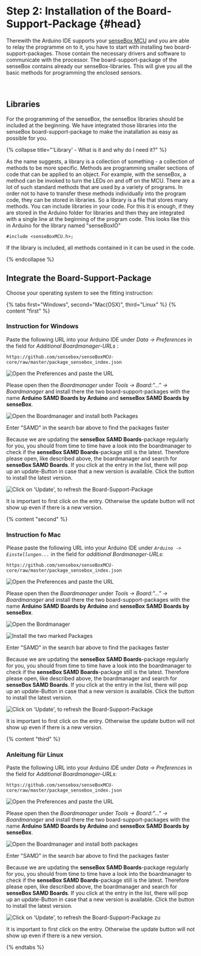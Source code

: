 # Step 2: Installation of the Board-Support-Package {#head}

<div class="description">Therewith the Arduino IDE supports your <a href="../komponenten/sensebox-mcu.md">senseBox MCU</a> and you are able to relay the programme on to it, you have to start with installing two board-support-packages. Those contain the necessary drivers and software to communicate with the processor. The board-support-package of the senseBox contains already our senseBox-libraries. This will give you all the basic methods for programming the enclosed sensors.</div>
<div class="line">
    <br>
    <br>
</div>

## Libraries

For the programming of the senseBox, the senseBox libraries should be included at the beginning. We have integrated those libraries into the senseBox board-support-package to make the inatallation as easy as possible for you.  

{% collapse title="'Library' - What is it and why do I need it?" %}

As the name suggests, a library is a collection of something - a collection of methods to be more specific. Methods are programming smaller sections of code that can be applied to an object.
For example, with the senseBox, a method can be invoked to turn the LEDs on and off on the MCU. There are a lot of such standard methods that are used by a variety of programs. In order not to have to transfer these methods individually into the program code, they can be stored in libraries.
So a library is a file that stores many methods. You can include libraries in your code. For this it is enough, if they are stored in the Arduino folder for libraries and then they are integrated with a single line at the beginning of the program code. This looks like this in Arduino for the library named "senseBoxIO" 

```arduino
#include <senseBoxMCU.h>;
```

If the library is included, all methods contained in it can be used in the code.

{% endcollapse %}


## Integrate the Board-Support-Package 
Choose your operating system to see the fitting instruction:

{% tabs first="Windows", second="Mac(OSX)", third="Linux" %}
{% content "first" %}
### Instruction for Windows
Paste the following URL into your Arduino IDE under  *Data -> Preferences* in the field for *Additional Boardmanager-URLs* :
```
https://github.com/sensebox/senseBoxMCU-core/raw/master/package_sensebox_index.json
```

![Open the Preferences and paste the URL](../pictures/ardu/Ardu1.png)

Please open then the *Boardmanager* under *Tools -> Board:"..." -> Boardmanager* and install there the two board-support-packages with the name **Arduino SAMD Boards by Arduino** and **senseBox SAMD Boards by senseBox**.

![Open the Boardmanager and install both Packages](../pictures/ardu/Ardu2.png)

<div class="box_info">
    <i class="fa fa-info fa-fw" aria-hidden="true" style="color: #42acf3;"></i>
  Enter "SAMD" in the search bar above to find the packages faster
</div>

Because we are updating the **senseBox SAMD Boards**-package regularly for you, you should from time to time have a look into the boardmanager to check if the **senseBox SAMD Boards**-package still is the latest. Therefore please open, like described above, the boardmanager and search for **senseBox SAMD Boards**. If you click at the entry in the list, there will pop up an update-Button in case that a new version is available. Click the button to install the latest version. 

![Click on 'Update', to refresh the Board-Support-Package](../pictures/ardu/update-b-s-p.png)

<div class="box_info">
    <i class="fa fa-info fa-fw" aria-hidden="true" style="color: #42acf3;"></i>
  It is important to first click on the entry. Otherwise the update button will not show up even if there is a new version.
</div> 

{% content "second" %}
### Instruction fo Mac
Please paste the following URL into your Arduino IDE under *`Arduino -> Einstellungen...`* in the field for *additional Bordmanager-URLs*:
```
https://github.com/sensebox/senseBoxMCU-core/raw/master/package_sensebox_index.json
```

![Open the Preferences and paste the URL](../pictures/ardu/ardu_mac.png)

Please open then the *Boardmanager* under *Tools -> Board:"..." -> Boardmanager* and install there the two board-support-packages with the name **Arduino SAMD Boards by Arduino** and **senseBox SAMD Boards by senseBox**.

![Open the Bordmanager ](../pictures/ardu/ardu3_mac.png)

![Install the two marked Packages](../pictures/ardu/ardu2_mac.png)


<div class="box_info">
    <i class="fa fa-info fa-fw" aria-hidden="true" style="color: #42acf3;"></i>
  Enter "SAMD" in the search bar above to find the packages faster
</div>

Because we are updating the **senseBox SAMD Boards**-package regularly for you, you should from time to time have a look into the boardmanager to check if the **senseBox SAMD Boards**-package still is the latest. Therefore please open, like described above, the boardmanager and search for **senseBox SAMD Boards**. If you click at the entry in the list, there will pop up an update-Button in case that a new version is available. Click the button to install the latest version. 

![Click on 'Update', to refresh the Board-Support-Package](../pictures/ardu/ardu_update_mac.png)

<div class="box_info">
    <i class="fa fa-info fa-fw" aria-hidden="true" style="color: #42acf3;"></i>
 It is important to first click on the entry. Otherwise the update button will not show up even if there is a new version.
</div>

{% content "third" %}
### Anleitung für Linux
Paste the following URL into your Arduino IDE under *Data -> Preferences* in the field for *Additional Boardmanager-URLs*:
```
https://github.com/sensebox/senseBoxMCU-core/raw/master/package_sensebox_index.json
```

![Open the Preferences and paste the URL](../pictures/ardu/Ardu1.png)

Please open then the *Boardmanager* under *Tools -> Board:"..." -> Boardmanager* and install there the two board-support-packages with the name **Arduino SAMD Boards by Arduino** and **senseBox SAMD Boards by senseBox**.

![Open the Boardmanager and install both packages](../pictures/ardu/Ardu2.png)

<div class="box_info">
    <i class="fa fa-info fa-fw" aria-hidden="true" style="color: #42acf3;"></i>
  Enter "SAMD" in the search bar above to find the packages faster
</div>

Because we are updating the **senseBox SAMD Boards**-package regularly for you, you should from time to time have a look into the boardmanager to check if the **senseBox SAMD Boards**-package still is the latest. Therefore please open, like described above, the boardmanager and search for **senseBox SAMD Boards**. If you click at the entry in the list, there will pop up an update-Button in case that a new version is available. Click the button to install the latest version.  

![Click on 'Update', to refresh the Board-Support-Package zu](../pictures/ardu/update-b-s-p.png)

<div class="box_info">
    <i class="fa fa-info fa-fw" aria-hidden="true" style="color: #42acf3;"></i>
   It is important to first click on the entry. Otherwise the update button will not show up even if there is a new version.
</div>

{% endtabs %}
